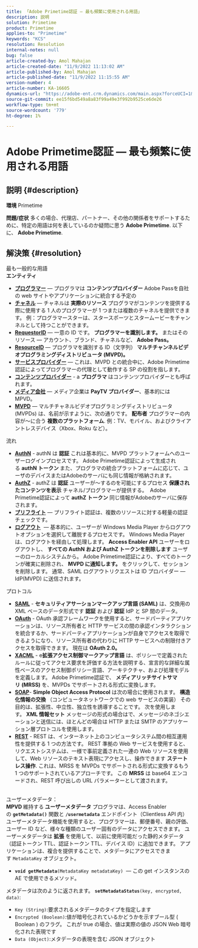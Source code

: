 ```yaml
---
title: 「Adobe Primetime認証 — 最も頻繁に使用される用語」
description: 説明
solution: Primetime
product: Primetime
applies-to: "Primetime"
keywords: "KCS"
resolution: Resolution
internal-notes: null
bug: false
article-created-by: Amol Mahajan
article-created-date: "11/9/2022 11:13:02 AM"
article-published-by: Amol Mahajan
article-published-date: "11/9/2022 11:15:55 AM"
version-number: 4
article-number: KA-16605
dynamics-url: "https://adobe-ent.crm.dynamics.com/main.aspx?forceUCI=1&pagetype=entityrecord&etn=knowledgearticle&id=4f62ba74-1f60-ed11-9561-6045bd006268"
source-git-commit: ee15f6bd549a8a83f99a49e3f992b9525ce6de26
workflow-type: tm+mt
source-wordcount: '779'
ht-degree: 1%

---
```


# Adobe Primetime認証 — 最も頻繁に使用される用語

## 説明 {#description}

<b>環境</b>
Primetime


<b>問題/症状</b>
多くの場合、代理店、パートナー、その他の関係者をサポートするために、特定の用語は何を表しているのか疑問に思う <b>Adobe Primetime</b>. 以下に、 <b>Adobe Primetime</b>.


## 解決策 {#resolution}

最も一般的な用語<br>
<b>エンティティ</b>

- <u><b>プログラマー</b></u>  — プログラマは <b>コンテンツプロバイダー</b> Adobe Passを自社の web サイトやアプリケーションに統合する予定の
- <u><b>チャネル</b></u>  — チャネルは <b>実際のリソース</b> プログラマがコンテンツを提供する際に使用する 1 人のプログラマーが 1 つまたは複数のチャネルを提供できます。 例：プログラマースターは、スタースポーツとスタームービーをチャンネルとして持つことができます。
- <u><b>RequestorID</b></u>  — 一意の ID です。 <b>プログラマーを識別します。</b> またはそのリソース — アカウント、ブランド、チャネルなど、<b> Adobe Pass。 </b>
- <u><b>ResourceID</b></u>  — プログラマを識別する ID（文字列）<b> マルチチャンネルビデオプログラミングディストリビュータ (MVPD)。 </b>
- <u><b>サービスプロバイダー</b></u>  — これは、MVPD との統合中に、Adobe Primetime認証によってプログラマーの代理として動作する SP の役割を指します。
- <u><b>コンテンツプロバイダー</b></u> - a <b>プログラマ </b>はコンテンツプロバイダーとも呼ばれます。
- <u><b>メディア会社</b></u>  — メディア企業は <b>PayTV プロバイダー</b>、基本的には MPVD。
- <u><b>MVPD</b></u>  — マルチチャネルビデオプログラミングディストリビュータ (MVPDs) は、名前が示すように、次の通りです。 <b>配布者</b> プログラマーの内容が～に合う <b>複数のプラットフォーム</b>. 例：TV、モバイル、およびクライアントレスデバイス（Xbox、Roku など）。

流れ
- <u><b>AuthN</b></u> - authN は <b>認証</b> これは基本的に、MVPD プラットフォームへのユーザーログインプロセスです。 Adobe Primetime認証によって生成される <b>authN トークン </b>また、プログラマの統合プラットフォームに応じて、ユーザのデバイスまたはAdobeのサーバにも同じ情報が格納されます。
- <u><b>AuthZ</b></u> - authZ は <b>認証</b> ユーザーが～するのを可能にするプロセス <b>保護されたコンテンツを表示</b> チャネル/プログラマーが提供する。  Adobe Primetime認証によって <b>authZ トークン</b> 同じ情報がAdobeのサーバに保存されます。
- <u><b>プリフライト</b></u>  — プリフライト認証は、複数のリソースに対する軽量の認証チェックです。
- <u><b>ログアウト</b></u>  — 基本的に、ユーザーが Windows Media Player からログアウトオプションを選択して離脱するプロセスです。 Windows Media Player は、ログアウトを経由して処理します。 <b>Access Enabler API</b> ユーザーをログアウトし、 <b>すべての AuthN および AuthZ トークンを削除します</b> ユーザーのローカルシステムから。 Adobe Primetime認証により、すべてのトークンが確実に削除され、 <b>MVPD に通知します。</b> をクリックして、セッションを削除します。 通常、SAML ログアウトリクエストは ID プロバイダー — IdP(MVPD) に送信されます。



プロトコル
- <b><u>SAML</u></b> - <b>セキュリティアサーションマークアップ言語 (SAML)</b> は、交換用の XML ベースのデータ形式です <b>認証</b> および <b>認証</b> IdP と SP 間のデータ。
- <u><b>OAuth</b></u> - OAuth 承認フレームワークを使用すると、サードパーティアプリケーションは、リソース所有者と HTTP サービスの間の承認インタラクションを統合するか、サードパーティアプリケーションが自身でアクセスを取得できるようになり、リソース所有者の代わりに HTTP サービスへの制限付きアクセスを取得できます。 現在は <b>OAuth 2.0。</b>
- <b><u>XACML</u></b> - e<b>拡張アクセス制御マークアップ言語</b> は、ポリシーで定義されたルールに従ってアクセス要求を評価する方法を説明する、宣言的な詳細な属性ベースのアクセス制御ポリシー言語、アーキテクチャ、および処理モデルを定義します。 Adobe Primetime認証で、 <b>メディアリッチサイトサマリ</b> <b>(MRSS)</b> を、MVPDs でサポートされる形式に変換します。
- <b><u>SOAP</u></b>- <b>Simple Object Access Protocol</b> は次の場合に使用されます。 <b>構造化情報の交換 </b>（コンピュータネットワークでの web サービスの実装） その目的は、拡張性、中立性、独立性を誘導することです。 次を使用します。 <b>XML 情報セット</b> メッセージの形式の場合はで、メッセージのネゴシエーションと送信には、ほとんどの場合は HTTP または SMTP のアプリケーション層プロトコルを使用します。
- <u><b>REST</b></u> - REST は、インターネット上のコンピュータシステム間の相互運用性を提供する 1 つの方法です。 REST 準拠の Web サービスを使用すると、リクエストシステムは、一様で事前定義された一連の Web リソースを使用して、Web リソースのテキスト表現にアクセスし、操作できます <b>ステートレス操作</b>. これは、MRSS を MVPDs でサポートされる形式に変換するもう 1 つのサポートされているアプローチです。 この <b>MRSS</b> は base64 エンコードされ、REST 呼び出しの URL パラメーターとして渡されます。

<br>ユーザーメタデータ：<br>
<b>MPVD </b>維持する<b> ユーザーメタデータ</b> プログラマは、Access Enabler の <b>`getMetadata()`</b> 関数と <b>`/usermetadata`</b> エンドポイント（Clientless API 内）
 
ユーザーメタデータ機能を使用すると、プログラマーは、郵便番号、親の評価、ユーザー ID など、様々な種類のユーザー固有のデータにアクセスできます。 ユーザーメタデータは <b>拡張</b> を使用して、以前に使用可能だった静的メタデータ（認証トークン TTL、認証トークン TTL、デバイス ID）に追加できます。 アプリケーションは、複合を提供することで、メタデータにアクセスできます `MetadataKey` オブジェクト。

- <b>`void getMetadata`</b>`(MetadataKey metadataKey)`  — この get インスタンスの AE で使用できるメソッド。


メタデータは次のように返されます。 <b>`setMetadataStatus`</b>`(key, encrypted, data)`:

- `Key (String)`:要求されるメタデータのタイプを指定します
- `Encrypted (Boolean)`:値が暗号化されているかどうかを示すブール型 ( Boolean ) のフラグ。 これが true の場合、値は実際の値の JSON Web 暗号化された表現です
- `Data (Object)`:メタデータの表現を含む JSON オブジェクト



